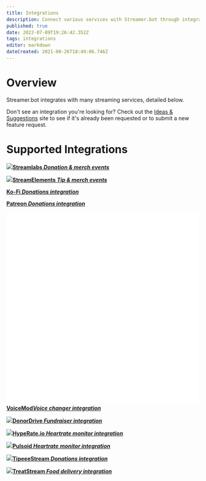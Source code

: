 ```yaml
---
title: Integrations
description: Connect various services with Streamer.bot through integrations
published: true
date: 2022-07-09T19:26:42.352Z
tags: integrations
editor: markdown
dateCreated: 2021-08-26T18:49:06.746Z
---
```


# Overview
Streamer.bot integrates with many streaming services, detailed below.

Don't see an integration you're looking for? Check out the [Ideas &amp; Suggestions](https://ideas.streamer.bot) site to see if it's already been requested or to submit a new feature request.

# Supported Integrations

<section class="btn-grid my-5">

[<img src="https://streamer.bot/img/integrations/streamlabs.png"/>**Streamlabs *Donation &amp; merch events***](/en/Integrations/Streamlabs)
  
[<img src="https://streamer.bot/img/integrations/streamelements.png"/>**StreamElements *Tip &amp; merch events***](/en/Integrations/Streamlabs)

[<i class="mdi mdi-coffee"></i>**Ko-Fi *Donations integration***](/en/Integrations/Ko-fi)

[<i class="mdi mdi-patreon"></i>**Patreon *Donations integration***](/en/Integrations/Ko-fi)
  
[<img src="/logos/voicemod.png"/>**VoiceMod*Voice changer integration***](/en/Integrations/VoiceMod)
  
[<img src="https://streamer.bot/img/integrations/donordrive.svg"/>**DonorDrive *Fundraiser integration***](/en/Integrations/DonorDrive)

[<img src="https://streamer.bot/img/integrations/hyperate.png"/>**HypeRate.io *Heartrate monitor integration***](/en/Integrations/HypeRate-io)
  
[<img src="https://streamer.bot/img/integrations/pulsoid.png"/>**Pulsoid *Heartrate monitor integration***](/en/Integrations/Pulsoid)

[<img src="https://streamer.bot/img/integrations/tipeestream.png"/>**TipeeeStream *Donations integration***](/en/Integrations/TipeeeStream)

[<img src="https://streamer.bot/img/integrations/treatstream.png"/>**TreatStream *Food delivery integration***](/en/Integrations/TreatStream)
  
</section>